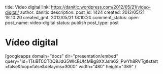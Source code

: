 title: Vídeo digital
link: https://danitic.wordpress.com/2012/05/21/video-digital/
author: danitic
description: 
post_id: 1424
created: 2012/05/21 19:10:20
created_gmt: 2012/05/21 18:10:20
comment_status: open
post_name: video-digital
status: publish
post_type: post

# Vídeo digital

[googleapps domain="docs" dir="presentation/embed" query="id=1TslBT0CT0Q8JdG5WIcBUI4MBg8XXJsm6S_PwYh8RVTg&start=false&loop=false&delayms=3000" width="480" height="389" /